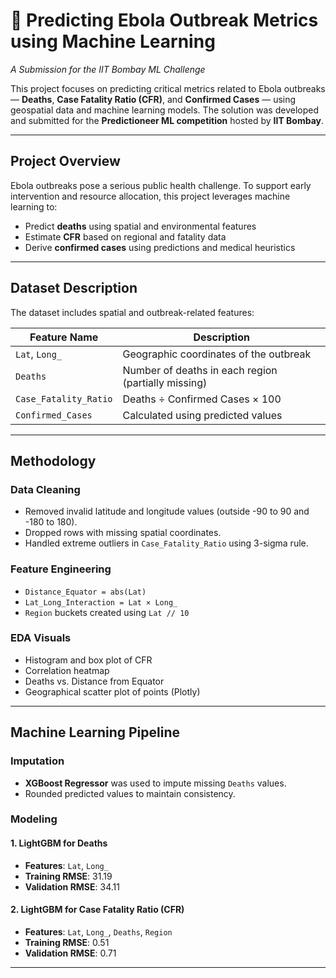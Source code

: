 # 🧬 Predicting Ebola Outbreak Metrics using Machine Learning  
*A Submission for the IIT Bombay ML Challenge*

This project focuses on predicting critical metrics related to Ebola outbreaks — **Deaths**, **Case Fatality Ratio (CFR)**, and **Confirmed Cases** — using geospatial data and machine learning models. The solution was developed and submitted for the **Predictioneer ML competition** hosted by **IIT Bombay**.

---

##  Project Overview

Ebola outbreaks pose a serious public health challenge. To support early intervention and resource allocation, this project leverages machine learning to:

- Predict **deaths** using spatial and environmental features
- Estimate **CFR** based on regional and fatality data
- Derive **confirmed cases** using predictions and medical heuristics

---

##  Dataset Description

The dataset includes spatial and outbreak-related features:

| Feature Name           | Description                                                  |
|------------------------|--------------------------------------------------------------|
| `Lat`, `Long_`         | Geographic coordinates of the outbreak                      |
| `Deaths`               | Number of deaths in each region (partially missing)         |
| `Case_Fatality_Ratio`  | Deaths ÷ Confirmed Cases × 100                              |
| `Confirmed_Cases`      | Calculated using predicted values                           |

---

##  Methodology

###  Data Cleaning
- Removed invalid latitude and longitude values (outside -90 to 90 and -180 to 180).
- Dropped rows with missing spatial coordinates.
- Handled extreme outliers in `Case_Fatality_Ratio` using 3-sigma rule.

### Feature Engineering
- `Distance_Equator = abs(Lat)`
- `Lat_Long_Interaction = Lat × Long_`
- `Region` buckets created using `Lat // 10`

###  EDA Visuals
- Histogram and box plot of CFR
- Correlation heatmap
- Deaths vs. Distance from Equator
- Geographical scatter plot of points (Plotly)

---

##  Machine Learning Pipeline

###  Imputation
- **XGBoost Regressor** was used to impute missing `Deaths` values.
- Rounded predicted values to maintain consistency.

###  Modeling

#### 1. LightGBM for Deaths
- **Features**: `Lat`, `Long_`
- **Training RMSE**: 31.19  
- **Validation RMSE**: 34.11

#### 2. LightGBM for Case Fatality Ratio (CFR)
- **Features**: `Lat`, `Long_`, `Deaths`, `Region`
- **Training RMSE**: 0.51  
- **Validation RMSE**: 0.71

---


